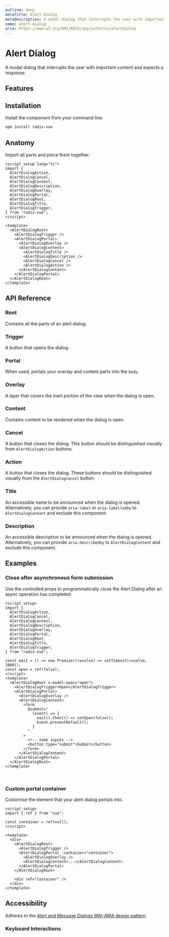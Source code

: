 ```yaml
---
outline: deep
metaTitle: Alert Dialog
metaDescription: A modal dialog that interrupts the user with important content and expects a response.
name: alert-dialog
aria: https://www.w3.org/WAI/ARIA/apg/patterns/alertdialog
---
```


<script setup>
import Description from '../../components/Description.vue'
import HeroContainer from '../../components/HeroContainer.vue'
import DemoAlertDialog from '../../components/demo/AlertDialog/index.vue'
import PropsTable from '../../components/tables/PropsTable.vue'
import EmitsTable from '../../components/tables/EmitsTable.vue'
import DataAttributesTable from '../../components/tables/DataAttributesTable.vue'
import KeyboardTable from '../../components/tables/KeyboardTable.vue'
import Highlights from '../../components/Highlights.vue'
import HeroCodeGroup from '../../components/HeroCodeGroup.vue'
</script>

# Alert Dialog

<Description>
A modal dialog that interrupts the user with important content and expects a
response.
</Description>

<HeroContainer>
<DemoAlertDialog />
<template v-slot:codeSlot>
<HeroCodeGroup>
<div filename="index.vue">

<<< ../../components/demo/AlertDialog/index.vue

</div>
<div filename="tailwind.config.js">

<<< ../../components/demo/AlertDialog/tailwind.config.js

</div>
</HeroCodeGroup>
</template>
</HeroContainer>

## Features

<Highlights
  :features="[
    'Focus is automatically trapped.',
    'Can be controlled or uncontrolled.',
    'Manages screen reader announcements with <code>Title</code> and <code>Description</code> components.',
    'Esc closes the component automatically.'
  ]"
/>

## Installation

Install the component from your command line.

```bash
npm install radix-vue
```

## Anatomy

Import all parts and piece them together.

```vue
<script setup lang="ts">
import {
  AlertDialogAction,
  AlertDialogCancel,
  AlertDialogContent,
  AlertDialogDescription,
  AlertDialogOverlay,
  AlertDialogPortal,
  AlertDialogRoot,
  AlertDialogTitle,
  AlertDialogTrigger,
} from "radix-vue";
</script>

<template>
  <AlertDialogRoot>
    <AlertDialogTrigger />
    <AlertDialogPortal>
      <AlertDialogOverlay />
      <AlertDialogContent>
        <AlertDialogTitle />
        <AlertDialogDescription />
        <AlertDialogCancel />
        <AlertDialogAction />
      </AlertDialogContent>
    </AlertDialogPortal>
  </AlertDialogRoot>
</template>
```

## API Reference

### Root

Contains all the parts of an alert dialog.

<PropsTable :data="[{
name: 'defaultOpen',
type: 'boolean',
description: 'The open state of the dialog when it is initially rendered. Use when you do not need to control its open state.',
},
{
name: 'open',
type: 'boolean',
description: 'The controlled open state of the dialog. Must be binded with `v-model`.',
}]" />

### Trigger

A button that opens the dialog.

<PropsTable :data="[{
name: 'asChild',
required: false,
type: 'boolean',
default: 'false',
description: 'Change the default rendered element for the one passed as a child, merging their props and behavior.<br><br>Read our <a href=&quot;/guides/composition&quot;>Composition</a> guide for more details.'
}]" />

<DataAttributesTable :data="[{
attribute: '[data-state]',
values: ['open', 'closed'],
}]" />

### Portal

When used, portals your overlay and content parts into the <code>body</code>.

<PropsTable :data="[
{
name: 'container',
type: 'HTMLElement',
default: 'document.body',
description: 'Specify a container element to portal the content into.',
}]" />

### Overlay

A layer that covers the inert portion of the view when the dialog is open.

<PropsTable :data="[{
name: 'asChild',
required: false,
type: 'boolean',
default: 'false',
description: 'Change the default rendered element for the one passed as a child, merging their props and behavior.<br><br>Read our <a href=&quot;/guides/composition&quot;>Composition</a> guide for more details.',
}]" />

<DataAttributesTable :data="[{
attribute: '[data-state]',
values: ['open', 'closed'],
}]" />

### Content

Contains content to be rendered when the dialog is open.

<PropsTable :data="[{
name: 'asChild',
required: false,
type: 'boolean',
default: 'false',
description: 'Change the default rendered element for the one passed as a child, merging their props and behavior.<br><br>Read our <a href=&quot;/guides/composition&quot;>Composition</a> guide for more details.',
},
{
name: 'onOpenAutoFocus',
required: false,
type: 'boolean',
default: 'true',
description: 'Event handler called when focus moves to the destructive action after opening. It can be prevented by calling `event.preventDefault`',
},
{
name: 'onCloseAutoFocus',
required: false,
type: 'boolean',
default: 'true',
description: 'Event handler called when focus moves to the destructive action after opening. It can be prevented by calling `event.preventDefault`',
},
{
name: 'onEscapeKeyDown',
required: false,
type: 'boolean',
default: 'true',
description: 'Event handler called when focus moves to the destructive action after opening. It can be prevented by calling `event.preventDefault`',
}]" />

<EmitsTable :data="[
{
name: '@open',
type: '(event: Event) => void',
description: 'Event handler called when focus moves to the destructive action after opening. It can be prevented by calling `event.preventDefault`',
},
{
name: '@close',
type: '(event: Event) => void',
description: 'Event handler called when focus moves to the destructive action after opening. It can be prevented by calling `event.preventDefault`',
},
{
name: '@escape-key-down',
type: '(event: KeyboardEvent) => void',
description: 'Event handler called when focus moves to the destructive action after opening. It can be prevented by calling `event.preventDefault`',
}]" />

<DataAttributesTable :data="[{
attribute: '[data-state]',
values: ['open', 'closed'],
}]" />

### Cancel

A button that closes the dialog. This button should be distinguished visually from `AlertDialogAction` buttons.

<PropsTable :data="[{
name: 'asChild',
required: false,
type: 'boolean',
default: 'false',
description: 'Change the default rendered element for the one passed as a child, merging their props and behavior.<br><br>Read our <a href=&quot;/guides/composition&quot;>Composition</a> guide for more details.',
}]" />

### Action

A button that closes the dialog. These buttons should be distinguished visually from the `AlertDialogCancel` button.

<PropsTable :data="[{
name: 'asChild',
required: false,
type: 'boolean',
default: 'false',
description: 'Change the default rendered element for the one passed as a child, merging their props and behavior.<br><br>Read our <a href=&quot;/guides/composition&quot;>Composition</a> guide for more details.',
}]" />

### Title

An accessible name to be announced when the dialog is opened. Alternatively, you can provide `aria-label` or `aria-labelledby` to `AlertDialogContent` and exclude this component.

<PropsTable :data="[{
name: 'asChild',
required: false,
type: 'boolean',
default: 'false',
description: 'Change the default rendered element for the one passed as a child, merging their props and behavior.<br><br>Read our <a href=&quot;/guides/composition&quot;>Composition</a> guide for more details.',
}]" />

### Description

An accessible description to be announced when the dialog is opened. Alternatively, you can provide `aria-describedby` to `AlertDialogContent` and exclude this component.

<PropsTable :data="[{
name: 'asChild',
required: false,
type: 'boolean',
default: 'false',
description: 'Change the default rendered element for the one passed as a child, merging their props and behavior.<br><br>Read our <a href=&quot;/guides/composition&quot;>Composition</a> guide for more details.',
}]" />

## Examples

### Close after asynchronous form submission

Use the controlled props to programmatically close the Alert Dialog after an async operation has completed.

```vue line=14,15,18,23-29,32
<script setup>
import {
  AlertDialogAction,
  AlertDialogCancel,
  AlertDialogContent,
  AlertDialogDescription,
  AlertDialogOverlay,
  AlertDialogPortal,
  AlertDialogRoot,
  AlertDialogTitle,
  AlertDialogTrigger,
} from "radix-vue";

const wait = () => new Promise((resolve) => setTimeout(resolve, 1000));
const open = ref(false);
</script>
<template>
  <AlertDialogRoot v-model:open="open">
    <AlertDialogTrigger>Open</AlertDialogTrigger>
    <AlertDialogPortal>
      <AlertDialogOverlay />
      <AlertDialogContent>
        <form
          @submit="
            (event) => {
              wait().then(() => setOpen(false));
              event.preventDefault();
            }
          "
        >
          <!-- some inputs -->
          <button type="submit">Submit</button>
        </form>
      </AlertDialogContent>
    </AlertDialogPortal>
  </AlertDialogRoot>
</template>
```

<br />

### Custom portal container

Customise the element that your alert dialog portals into.

```vue line=4,17
<script setup>
import { ref } from "vue";

const container = ref(null);
</script>

<template>
  <div>
    <AlertDialogRoot>
      <AlertDialogTrigger />
      <AlertDialogPortal :container="container">
        <AlertDialogOverlay />
        <AlertDialogContent>...</AlertDialogContent>
      </AlertDialogPortal>
    </AlertDialogRoot>

    <div ref="Container" />
  </div>
</template>
```

## Accessibility

Adheres to the [Alert and Message Dialogs WAI-ARIA design pattern](https://www.w3.org/WAI/ARIA/apg/patterns/alertdialog).

### Keyboard Interactions

<KeyboardTable :data="[{
keys: ['Space'],
description: 'Opens/closes the dialog.',
}]" />
